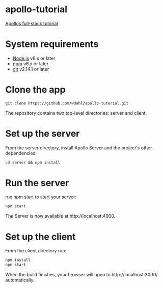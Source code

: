 # apollo-tutorial
[Apollos full-stack tutorial](https://github.com/apollographql/fullstack-tutorial)
# System requirements
* [Node.js](https://nodejs.org/) v8.x or later
* [npm](https://www.npmjs.com/) v6.x or later
* [git](https://git-scm.com/) v2.14.1 or later
# Clone the app
```bash
git clone https://github.com/wdahl/apollo-tutorial.git
```
The repository contains two top-level directories: server and client.
# Set up the server
From the server directory, install Apollo Server and the project's other dependencies:
```bash
cd server && npm install
```
# Run the server
run npm start to start your server:
```bash
npm start
```
The Server is now available at http://localhost:4000.
# Set up the client
From the client directory run:
```bash
npm install
npm start
```
When the build finishes, your browser will open to http://localhost:3000/ automatically.
